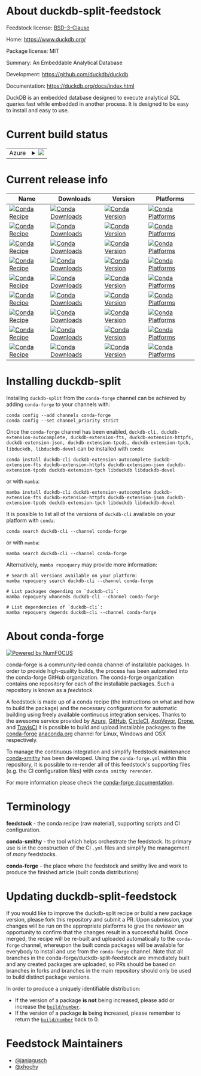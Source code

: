 About duckdb-split-feedstock
============================

Feedstock license: [BSD-3-Clause](https://github.com/conda-forge/duckdb-split-feedstock/blob/main/LICENSE.txt)

Home: https://www.duckdb.org/

Package license: MIT

Summary: An Embeddable Analytical Database

Development: https://github.com/duckdb/duckdb

Documentation: https://duckdb.org/docs/index.html

DuckDB is an embedded database designed to execute analytical SQL queries
fast while embedded in another process. It is designed to be easy to
install and easy to use.


Current build status
====================


<table>
    
  <tr>
    <td>Azure</td>
    <td>
      <details>
        <summary>
          <a href="https://dev.azure.com/conda-forge/feedstock-builds/_build/latest?definitionId=21046&branchName=main">
            <img src="https://dev.azure.com/conda-forge/feedstock-builds/_apis/build/status/duckdb-split-feedstock?branchName=main">
          </a>
        </summary>
        <table>
          <thead><tr><th>Variant</th><th>Status</th></tr></thead>
          <tbody><tr>
              <td>linux_64</td>
              <td>
                <a href="https://dev.azure.com/conda-forge/feedstock-builds/_build/latest?definitionId=21046&branchName=main">
                  <img src="https://dev.azure.com/conda-forge/feedstock-builds/_apis/build/status/duckdb-split-feedstock?branchName=main&jobName=linux&configuration=linux%20linux_64_" alt="variant">
                </a>
              </td>
            </tr><tr>
              <td>linux_aarch64</td>
              <td>
                <a href="https://dev.azure.com/conda-forge/feedstock-builds/_build/latest?definitionId=21046&branchName=main">
                  <img src="https://dev.azure.com/conda-forge/feedstock-builds/_apis/build/status/duckdb-split-feedstock?branchName=main&jobName=linux&configuration=linux%20linux_aarch64_" alt="variant">
                </a>
              </td>
            </tr><tr>
              <td>osx_64</td>
              <td>
                <a href="https://dev.azure.com/conda-forge/feedstock-builds/_build/latest?definitionId=21046&branchName=main">
                  <img src="https://dev.azure.com/conda-forge/feedstock-builds/_apis/build/status/duckdb-split-feedstock?branchName=main&jobName=osx&configuration=osx%20osx_64_" alt="variant">
                </a>
              </td>
            </tr><tr>
              <td>osx_arm64</td>
              <td>
                <a href="https://dev.azure.com/conda-forge/feedstock-builds/_build/latest?definitionId=21046&branchName=main">
                  <img src="https://dev.azure.com/conda-forge/feedstock-builds/_apis/build/status/duckdb-split-feedstock?branchName=main&jobName=osx&configuration=osx%20osx_arm64_" alt="variant">
                </a>
              </td>
            </tr>
          </tbody>
        </table>
      </details>
    </td>
  </tr>
</table>

Current release info
====================

| Name | Downloads | Version | Platforms |
| --- | --- | --- | --- |
| [![Conda Recipe](https://img.shields.io/badge/recipe-duckdb--cli-green.svg)](https://anaconda.org/conda-forge/duckdb-cli) | [![Conda Downloads](https://img.shields.io/conda/dn/conda-forge/duckdb-cli.svg)](https://anaconda.org/conda-forge/duckdb-cli) | [![Conda Version](https://img.shields.io/conda/vn/conda-forge/duckdb-cli.svg)](https://anaconda.org/conda-forge/duckdb-cli) | [![Conda Platforms](https://img.shields.io/conda/pn/conda-forge/duckdb-cli.svg)](https://anaconda.org/conda-forge/duckdb-cli) |
| [![Conda Recipe](https://img.shields.io/badge/recipe-duckdb--extension--autocomplete-green.svg)](https://anaconda.org/conda-forge/duckdb-extension-autocomplete) | [![Conda Downloads](https://img.shields.io/conda/dn/conda-forge/duckdb-extension-autocomplete.svg)](https://anaconda.org/conda-forge/duckdb-extension-autocomplete) | [![Conda Version](https://img.shields.io/conda/vn/conda-forge/duckdb-extension-autocomplete.svg)](https://anaconda.org/conda-forge/duckdb-extension-autocomplete) | [![Conda Platforms](https://img.shields.io/conda/pn/conda-forge/duckdb-extension-autocomplete.svg)](https://anaconda.org/conda-forge/duckdb-extension-autocomplete) |
| [![Conda Recipe](https://img.shields.io/badge/recipe-duckdb--extension--fts-green.svg)](https://anaconda.org/conda-forge/duckdb-extension-fts) | [![Conda Downloads](https://img.shields.io/conda/dn/conda-forge/duckdb-extension-fts.svg)](https://anaconda.org/conda-forge/duckdb-extension-fts) | [![Conda Version](https://img.shields.io/conda/vn/conda-forge/duckdb-extension-fts.svg)](https://anaconda.org/conda-forge/duckdb-extension-fts) | [![Conda Platforms](https://img.shields.io/conda/pn/conda-forge/duckdb-extension-fts.svg)](https://anaconda.org/conda-forge/duckdb-extension-fts) |
| [![Conda Recipe](https://img.shields.io/badge/recipe-duckdb--extension--httpfs-green.svg)](https://anaconda.org/conda-forge/duckdb-extension-httpfs) | [![Conda Downloads](https://img.shields.io/conda/dn/conda-forge/duckdb-extension-httpfs.svg)](https://anaconda.org/conda-forge/duckdb-extension-httpfs) | [![Conda Version](https://img.shields.io/conda/vn/conda-forge/duckdb-extension-httpfs.svg)](https://anaconda.org/conda-forge/duckdb-extension-httpfs) | [![Conda Platforms](https://img.shields.io/conda/pn/conda-forge/duckdb-extension-httpfs.svg)](https://anaconda.org/conda-forge/duckdb-extension-httpfs) |
| [![Conda Recipe](https://img.shields.io/badge/recipe-duckdb--extension--json-green.svg)](https://anaconda.org/conda-forge/duckdb-extension-json) | [![Conda Downloads](https://img.shields.io/conda/dn/conda-forge/duckdb-extension-json.svg)](https://anaconda.org/conda-forge/duckdb-extension-json) | [![Conda Version](https://img.shields.io/conda/vn/conda-forge/duckdb-extension-json.svg)](https://anaconda.org/conda-forge/duckdb-extension-json) | [![Conda Platforms](https://img.shields.io/conda/pn/conda-forge/duckdb-extension-json.svg)](https://anaconda.org/conda-forge/duckdb-extension-json) |
| [![Conda Recipe](https://img.shields.io/badge/recipe-duckdb--extension--tpcds-green.svg)](https://anaconda.org/conda-forge/duckdb-extension-tpcds) | [![Conda Downloads](https://img.shields.io/conda/dn/conda-forge/duckdb-extension-tpcds.svg)](https://anaconda.org/conda-forge/duckdb-extension-tpcds) | [![Conda Version](https://img.shields.io/conda/vn/conda-forge/duckdb-extension-tpcds.svg)](https://anaconda.org/conda-forge/duckdb-extension-tpcds) | [![Conda Platforms](https://img.shields.io/conda/pn/conda-forge/duckdb-extension-tpcds.svg)](https://anaconda.org/conda-forge/duckdb-extension-tpcds) |
| [![Conda Recipe](https://img.shields.io/badge/recipe-duckdb--extension--tpch-green.svg)](https://anaconda.org/conda-forge/duckdb-extension-tpch) | [![Conda Downloads](https://img.shields.io/conda/dn/conda-forge/duckdb-extension-tpch.svg)](https://anaconda.org/conda-forge/duckdb-extension-tpch) | [![Conda Version](https://img.shields.io/conda/vn/conda-forge/duckdb-extension-tpch.svg)](https://anaconda.org/conda-forge/duckdb-extension-tpch) | [![Conda Platforms](https://img.shields.io/conda/pn/conda-forge/duckdb-extension-tpch.svg)](https://anaconda.org/conda-forge/duckdb-extension-tpch) |
| [![Conda Recipe](https://img.shields.io/badge/recipe-libduckdb-green.svg)](https://anaconda.org/conda-forge/libduckdb) | [![Conda Downloads](https://img.shields.io/conda/dn/conda-forge/libduckdb.svg)](https://anaconda.org/conda-forge/libduckdb) | [![Conda Version](https://img.shields.io/conda/vn/conda-forge/libduckdb.svg)](https://anaconda.org/conda-forge/libduckdb) | [![Conda Platforms](https://img.shields.io/conda/pn/conda-forge/libduckdb.svg)](https://anaconda.org/conda-forge/libduckdb) |
| [![Conda Recipe](https://img.shields.io/badge/recipe-libduckdb--devel-green.svg)](https://anaconda.org/conda-forge/libduckdb-devel) | [![Conda Downloads](https://img.shields.io/conda/dn/conda-forge/libduckdb-devel.svg)](https://anaconda.org/conda-forge/libduckdb-devel) | [![Conda Version](https://img.shields.io/conda/vn/conda-forge/libduckdb-devel.svg)](https://anaconda.org/conda-forge/libduckdb-devel) | [![Conda Platforms](https://img.shields.io/conda/pn/conda-forge/libduckdb-devel.svg)](https://anaconda.org/conda-forge/libduckdb-devel) |

Installing duckdb-split
=======================

Installing `duckdb-split` from the `conda-forge` channel can be achieved by adding `conda-forge` to your channels with:

```
conda config --add channels conda-forge
conda config --set channel_priority strict
```

Once the `conda-forge` channel has been enabled, `duckdb-cli, duckdb-extension-autocomplete, duckdb-extension-fts, duckdb-extension-httpfs, duckdb-extension-json, duckdb-extension-tpcds, duckdb-extension-tpch, libduckdb, libduckdb-devel` can be installed with `conda`:

```
conda install duckdb-cli duckdb-extension-autocomplete duckdb-extension-fts duckdb-extension-httpfs duckdb-extension-json duckdb-extension-tpcds duckdb-extension-tpch libduckdb libduckdb-devel
```

or with `mamba`:

```
mamba install duckdb-cli duckdb-extension-autocomplete duckdb-extension-fts duckdb-extension-httpfs duckdb-extension-json duckdb-extension-tpcds duckdb-extension-tpch libduckdb libduckdb-devel
```

It is possible to list all of the versions of `duckdb-cli` available on your platform with `conda`:

```
conda search duckdb-cli --channel conda-forge
```

or with `mamba`:

```
mamba search duckdb-cli --channel conda-forge
```

Alternatively, `mamba repoquery` may provide more information:

```
# Search all versions available on your platform:
mamba repoquery search duckdb-cli --channel conda-forge

# List packages depending on `duckdb-cli`:
mamba repoquery whoneeds duckdb-cli --channel conda-forge

# List dependencies of `duckdb-cli`:
mamba repoquery depends duckdb-cli --channel conda-forge
```


About conda-forge
=================

[![Powered by
NumFOCUS](https://img.shields.io/badge/powered%20by-NumFOCUS-orange.svg?style=flat&colorA=E1523D&colorB=007D8A)](https://numfocus.org)

conda-forge is a community-led conda channel of installable packages.
In order to provide high-quality builds, the process has been automated into the
conda-forge GitHub organization. The conda-forge organization contains one repository
for each of the installable packages. Such a repository is known as a *feedstock*.

A feedstock is made up of a conda recipe (the instructions on what and how to build
the package) and the necessary configurations for automatic building using freely
available continuous integration services. Thanks to the awesome service provided by
[Azure](https://azure.microsoft.com/en-us/services/devops/), [GitHub](https://github.com/),
[CircleCI](https://circleci.com/), [AppVeyor](https://www.appveyor.com/),
[Drone](https://cloud.drone.io/welcome), and [TravisCI](https://travis-ci.com/)
it is possible to build and upload installable packages to the
[conda-forge](https://anaconda.org/conda-forge) [anaconda.org](https://anaconda.org/)
channel for Linux, Windows and OSX respectively.

To manage the continuous integration and simplify feedstock maintenance
[conda-smithy](https://github.com/conda-forge/conda-smithy) has been developed.
Using the ``conda-forge.yml`` within this repository, it is possible to re-render all of
this feedstock's supporting files (e.g. the CI configuration files) with ``conda smithy rerender``.

For more information please check the [conda-forge documentation](https://conda-forge.org/docs/).

Terminology
===========

**feedstock** - the conda recipe (raw material), supporting scripts and CI configuration.

**conda-smithy** - the tool which helps orchestrate the feedstock.
                   Its primary use is in the construction of the CI ``.yml`` files
                   and simplify the management of *many* feedstocks.

**conda-forge** - the place where the feedstock and smithy live and work to
                  produce the finished article (built conda distributions)


Updating duckdb-split-feedstock
===============================

If you would like to improve the duckdb-split recipe or build a new
package version, please fork this repository and submit a PR. Upon submission,
your changes will be run on the appropriate platforms to give the reviewer an
opportunity to confirm that the changes result in a successful build. Once
merged, the recipe will be re-built and uploaded automatically to the
`conda-forge` channel, whereupon the built conda packages will be available for
everybody to install and use from the `conda-forge` channel.
Note that all branches in the conda-forge/duckdb-split-feedstock are
immediately built and any created packages are uploaded, so PRs should be based
on branches in forks and branches in the main repository should only be used to
build distinct package versions.

In order to produce a uniquely identifiable distribution:
 * If the version of a package **is not** being increased, please add or increase
   the [``build/number``](https://docs.conda.io/projects/conda-build/en/latest/resources/define-metadata.html#build-number-and-string).
 * If the version of a package **is** being increased, please remember to return
   the [``build/number``](https://docs.conda.io/projects/conda-build/en/latest/resources/define-metadata.html#build-number-and-string)
   back to 0.

Feedstock Maintainers
=====================

* [@janjagusch](https://github.com/janjagusch/)
* [@xhochy](https://github.com/xhochy/)

